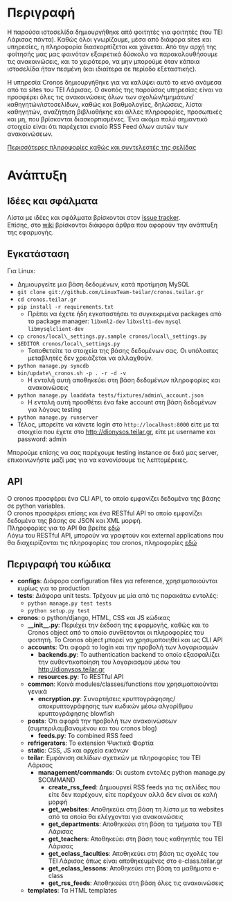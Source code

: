Περιγραφή
=========

Η παρούσα ιστοσελίδα δημιουργήθηκε από φοιτητές για φοιτητές (του ΤΕΙ Λάρισας
πάντα). Καθώς όλοι γνωρίζουμε, μέσα από διάφορα sites και υπηρεσίες, η
πληροφορία διασκορπίζεται και χάνεται. Από την αρχή της φοίτησής μας μας
φαινόταν εξαιρετικά δύσκολο να παρακολουθήσουμε τις ανακοινώσεις, και το
χειρότερο, να μην μπορούμε όταν κάποια ιστοσελίδα ήταν πεσμένη (και ιδιαίτερα
σε περίοδο εξεταστικής).

Η υπηρεσία Cronos δημιουργήθηκε για να καλύψει αυτό το κενό ανάμεσα από τα
sites του ΤΕΙ Λάρισας. Ο σκοπός της παρούσας υπηρεσίας είναι να προσφέρει όλες
τις ανακοινώσεις όλων των σχολών/τμημάτων/καθηγητών/ιστοσελίδων, καθώς και
βαθμολογίες, δηλώσεις, λίστα καθηγητών, αναζήτηση βιβλιοθήκης και άλλες
πληροφορίες, προσωπικές και μη, που βρίσκονται διασκορπισμένες. Ένα ακόμα πολύ
σημαντικό στοιχείο είναι ότι παρέχεται ενιαίο RSS Feed όλων αυτών των
ανακοινώσεων.

[Περισσότερες πληροφορίες καθώς και συντελεστές της σελίδας](http://cronos.teilar.gr/about)

Ανάπτυξη
========

Ιδέες και σφάλματα
--------------------

Λίστα με ιδέες και σφάλματα βρίσκονται στον [issue tracker](https://github.com/LinuxTeam-teilar/cronos.teilar.gr/issues).  
Επίσης, στο [wiki](https://github.com/LinuxTeam-teilar/cronos.teilar.gr/wiki)
βρίσκονται διάφορα άρθρα που αφορούν την ανάπτυξη της εφαρμογής.

Εγκατάσταση
-----------

Για Linux:

* Δημιουργείτε μια βάση δεδομένων, κατά προτίμηση MySQL
* `git clone git://github.com/LinuxTeam-teilar/cronos.teilar.gr`
* `cd cronos.teilar.gr`
* `pip install -r requirements.txt`
  * Πρέπει να έχετε ήδη εγκαταστήσει τα συγκεκριμένα packages από το package manager: `libxml2-dev` `libxslt1-dev` `mysql` `libmysqlclient-dev`
* `cp cronos/local\_settings.py.sample cronos/local\_settings.py`
* `$EDITOR cronos/local\_settings.py`
  * Τοποθετείτε τα στοιχεία της βάσης δεδομένων σας. Οι υπόλοιπες μεταβλητές
  δεν χρειάζεται να αλλαχθούν.
* `python manage.py syncdb`
* `bin/update\_cronos.sh -p . -r -d -v`
  * Η εντολή αυτή αποθηκεύει στη βάση δεδομένων πληροφορίες και ανακοινώσεις
* `python manage.py loaddata tests/fixtures/admin\_account.json`
  * Η εντολή αυτή προσθέτει ένα fake account στη βάση δεδομένων για λόγους
  testing
* `python manage.py runserver`
* Τέλος, μπορείτε να κάνετε login στο `http://localhost:8000` είτε με τα στοιχεία
που έχετε στο http://dionysos.teilar.gr, είτε με username και password: admin

Μπορούμε επίσης να σας παρέχουμε testing instance σε δικό μας server,
επικοινωνήστε μαζί μας για να κανονίσουμε τις λεπτομέρειες.

API
---

Ο cronos προσφέρει ένα CLI API, το οποίο εμφανίζει δεδομένα της βάσης
σε python variables.  
Ο cronos προσφέρει επίσης και ένα RESTful API το οποίο εμφανίζει
δεδομένα της βάσης σε JSON και XML μορφή.  
Πληροφορίες για το API θα βρείτε [εδώ](https://github.com/LinuxTeam-teilar/cronos.teilar.gr/wiki/API)  
Λόγω του RESTful API, μπορούν να γραφτούν και external applications που θα
διαχειρίζονται τις πληροφορίες του cronos, πληροφορίες [εδώ](https://github.com/LinuxTeam-teilar/cronos.teilar.gr/wiki/External-applications)

Περιγραφή του κώδικα
--------------------

* **configs**: Διάφορα configuration files για reference, χρησιμοποιούνται
κυρίως για το production
* **tests**: Διάφορα unit tests. Τρέχουν με μία από τις παρακάτω εντολές:
    * `python manage.py test tests`
    * `python setup.py test`
* **cronos**: ο python/django, HTML, CSS και JS κώδικας
    * **\_\_init\_\_.py**: Περιέχει την έκδοση της εφαρμογής, καθώς και το
    Cronos object από το οποίο συνθέτονται οι πληροφορίες του φοιτητή. Το
    Cronos object μπορεί να χρησιμοποιηθεί και ως CLI API
    * **accounts**: Ότι αφορά το login και την προβολή των λογαριασμών
        * **backends.py**: Το authentication backend το οποίο εξασφαλίζει την
        αυθεντικοποίηση του λογαριασμού μέσω του http://dionysos.teilar.gr
        * **resources.py**: Το RESTful API
    * **common**: Κοινά modules/classes/functions που χρησιμοποιούνται γενικά
        * **encryption.py**: Συναρτήσεις κρυπτογράφησης/αποκρυπτογράφησης των
        κωδικών μέσω αλγορίθμου κρυπτογράφησης blowfish
    * **posts**: Ότι αφορά την προβολή των ανακοινώσεων (συμπεριλαμβανομένου
    και του cronos blog)
        * **feeds.py**: Το combined RSS feed
    * **refrigerators**: Το extension Ψυκτικά Φορτία
    * **static**: CSS, JS και αρχεία εικόνων
    * **teilar**: Εμφάνιση σελίδων σχετικών με πληροφορίες του ΤΕΙ Λάρισας
        * **management/commands**: Οι custom εντολές python manage.py $COMMAND
            * **create\_rss\_feed**: Δημιουργεί RSS feeds για τις σελίδες που
            είτε δεν παρέχουν, είτε παρέχουν αλλά δεν είναι σε καλή μορφή
            * **get\_websites**: Αποθηκεύει στη βάση τη λίστα με τα websites
            από τα οποία θα ελέγχονται για ανακοινώσεις
            * **get\_departments**: Αποθηκεύει στη βάση τα τμήματα του ΤΕΙ Λάρισας
            * **get\_teachers**: Αποθηκεύει στη βάση τους καθηγητές του ΤΕΙ Λάρισας
            * **get\_eclass\_faculties**: Αποθηκεύει στη βάση τις σχολές του
            ΤΕΙ Λάρισας όπως είναι αποθηκευμένες στο e-class.teilar.gr
            * **get\_eclass\_lessons**: Αποθηκεύει στη βάση τα μαθήματα e-class
            * **get\_rss\_feeds**: Αποθηκεύει στη βάση όλες τις ανακοινώσεις
    * **templates**: Τα HTML templates
